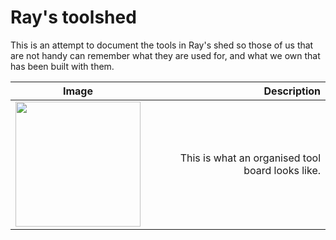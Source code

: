 # Ray's toolshed

This is an attempt to document the tools in Ray's shed so those of us that are not handy can remember what they are used for, and what we own that has been built with them.

|      Image        |     Description |
|-------------------|----------------:|
| <img src="https://didycookie.github.io/rays_toolshed/images/toolboard.jpg" width="200px"> | This is what an organised tool board looks like. |
